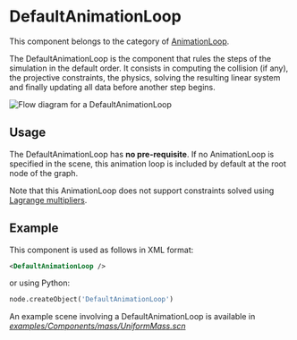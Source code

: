 DefaultAnimationLoop
====================

This component belongs to the category of [AnimationLoop](https://www.sofa-framework.org/community/doc/main-principles/animationloop-and-visitors/).

The DefaultAnimationLoop is the component that rules the steps of the simulation in the default order. It consists in computing the collision (if any), the projective constraints, the physics, solving the resulting linear system and finally updating all data before another step begins.

<img src="https://raw.githubusercontent.com/sofa-framework/doc/blob/master/Images/animationloop/DefaultAnimationLoop.png" title="Flow diagram for a DefaultAnimationLoop"/>


Usage
-----

The DefaultAnimationLoop has **no pre-requisite**. If no AnimationLoop is specified in the scene, this animation loop is included by default at the root node of the graph.

Note that this AnimationLoop does not support constraints solved using [Lagrange multipliers](https://www.sofa-framework.org/community/doc/main-principles/constraints/lagrange-constraint/).


Example
-------

This component is used as follows in XML format:

``` xml
<DefaultAnimationLoop />
```

or using Python:

``` python
node.createObject('DefaultAnimationLoop')
```

An example scene involving a DefaultAnimationLoop is available in [*examples/Components/mass/UniformMass.scn*](https://github.com/sofa-framework/sofa/blob/master/examples/Components/mass/UniformMass.scn)